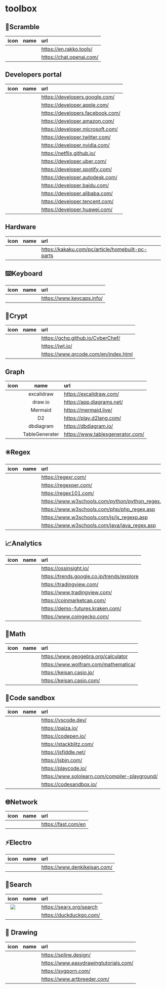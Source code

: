 # toolbox

## 🧰Scramble

|icon|name|url|
|:-:|:-:|:-|
|||https://en.rakko.tools/
|||https://chat.openai.com/

## Developers portal

|icon|name|url|
|:-:|:-:|:-|
|||https://developers.google.com/
|||https://developer.apple.com/
|||https://developers.facebook.com/
|||https://developer.amazon.com/
|||https://developer.microsoft.com/
|||https://developer.twitter.com/
|||https://developer.nvidia.com/
|||https://netflix.github.io/
|||https://developer.uber.com/
|||https://developer.spotify.com/
|||https://developer.autodesk.com/
|||https://developer.baidu.com/
|||https://developer.alibaba.com/
|||https://developer.tencent.com/
|||https://developer.huawei.com/

## Hardware

|icon|name|url|
|:-:|:-:|:-|
|||https://kakaku.com/pc/article/homebuilt-pc-parts

## ⌨️Keyboard

|icon|name|url|
|:-:|:-:|:-|
|||https://www.keycaps.info/

## 🔣Crypt

|icon|name|url|
|:-:|:-:|:-|
|||https://gchq.github.io/CyberChef/
|||https://jwt.io/
|||https://www.qrcode.com/en/index.html

## Graph

|icon|name|url|
|:-:|:-:|:-|
||excalidraw|https://excalidraw.com/
||draw.io|https://app.diagrams.net/
||Mermaid|https://mermaid.live/
||D2|https://play.d2lang.com/
||dbdiagram|https://dbdiagram.io/
||TableGenerater|https://www.tablesgenerator.com/

## ✳️Regex

|icon|name|url|
|:-:|:-:|:-|
|||https://regexr.com/
|||https://regexper.com/
|||https://regex101.com/
|||https://www.w3schools.com/python/python_regex.asp
|||https://www.w3schools.com/php/php_regex.asp
|||https://www.w3schools.com/js/js_regexp.asp
|||https://www.w3schools.com/java/java_regex.asp

## 📈Analytics

|icon|name|url|
|:-:|:-:|:-|
|||https://ossinsight.io/
|||https://trends.google.co.jp/trends/explore
|||https://tradingview.com/
|||https://www.tradingview.com/
|||https://coinmarketcap.com/
|||https://demo-futures.kraken.com/
|||https://www.coingecko.com/

## 📐Math

|icon|name|url|
|:-:|:-:|:-|
|||https://www.geogebra.org/calculator
|||https://www.wolfram.com/mathematica/
|||https://keisan.casio.jp/
|||https://keisan.casio.com/

## 🍯Code sandbox

|icon|name|url|
|:-:|:-:|:-|
|||https://vscode.dev/
|||https://paiza.io/
|||https://codepen.io/
|||https://stackblitz.com/
|||https://jsfiddle.net/
|||https://jsbin.com/
|||https://playcode.io/
|||https://www.sololearn.com/compiler-playground/
|||https://codesandbox.io/

## 🌐Network

|icon|name|url|
|:-:|:-:|:-|
|||https://fast.com/en

## ⚡Electro

|icon|name|url|
|:-:|:-:|:-|
|||https://www.denkikeisan.com/

## 🔎Search

|icon|name|url|
|:-:|:-:|:-|
|![](https://searx.org/favicon.ico)||https://searx.org/search
|||https://duckduckgo.com/

## 🎨 Drawing

|icon|name|url|
|:-:|:-:|:-|
|||https://spline.design/
|||https://www.easydrawingtutorials.com/
|||https://svgporn.com/
|||https://www.artbreeder.com/
